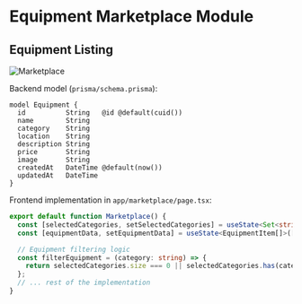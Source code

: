 # Equipment Marketplace Module

## Equipment Listing
![Marketplace](../screenshots/marketplace.png)

Backend model (`prisma/schema.prisma`):
```prisma
model Equipment {
  id          String   @id @default(cuid())
  name        String
  category    String
  location    String
  description String
  price       String
  image       String
  createdAt   DateTime @default(now())
  updatedAt   DateTime
}
```

Frontend implementation in `app/marketplace/page.tsx`:
```typescript
export default function Marketplace() {
  const [selectedCategories, setSelectedCategories] = useState<Set<string>>(new Set());
  const [equipmentData, setEquipmentData] = useState<EquipmentItem[]>([]);

  // Equipment filtering logic
  const filterEquipment = (category: string) => {
    return selectedCategories.size === 0 || selectedCategories.has(category);
  };
  // ... rest of the implementation
}
```
